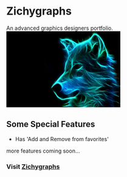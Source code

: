 # Zichygraphs
An advanced graphics designers portfolio. 
<img src="https://github.com/Ehceyn/zichy/blob/master/client/src/utilities/zichygraphs/neon bg.jpg" alt="zichygraphs" height="200" width="300"/>

## Some Special Features
- Has 'Add and Remove from favorites' 

more features coming soon...

### Visit [Zichygraphs](http://zichygraphs.herokuapp.com)

